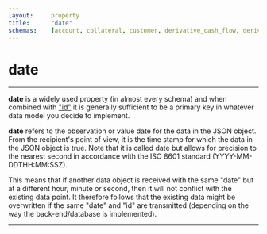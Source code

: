 ```yaml
---
layout:		property
title:		"date"
schemas:	[account, collateral, customer, derivative_cash_flow, derivative, entity, exchange_rate, guarantor, issuer, loan_transaction, loan, security]
---
```


# date

---

**date** is a widely used property (in almost every schema) and when combined with ["id"][id] it is generally sufficient to be a primary key in whatever data model you decide to implement.

**date** refers to the observation or value date for the data in the JSON object. From the recipient's point of view, it is the time stamp for which the data in the JSON object is true. Note that it is called date but allows for precision to the nearest second in accordance with the ISO 8601 standard (YYYY-MM-DDTHH:MM:SSZ).

This means that if another data object is received with the same "date" but at a different hour, minute or second, then it will not conflict with the existing data point. It therefore follows that the existing data might be overwritten if the same "date" and "id" are transmitted (depending on the way the back-end/database is implemented).

---

[id]: https://github.com/suadelabs/fire/blob/master/documentation/properties/id.md
